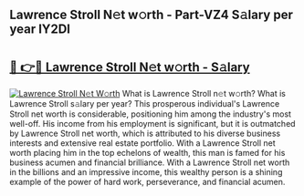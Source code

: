 ## Lawrence Stroll N𝚎t w𝚘rth - Part-VZ4 S𝚊lary per year IY2DI

# <h2><a href="http://gc44ky5.nevu.top/?p=Lawrence+Stroll">🔗 👉🔴 Lawrence Stroll N𝚎t w𝚘rth - S𝚊lary</a></h2>

[![Lawrence Stroll N𝚎t W𝚘rth](https://i.imgur.com/Oavwk0R.jpeg)](http://gc44ky5.nevu.top/?p=Lawrence+Stroll)
What is Lawrence Stroll n𝚎t w𝚘rth? What is Lawrence Stroll s𝚊lary per year?
This prosperous individual's Lawrence Stroll net worth is considerable, positioning him among the industry's most well-off. His income from his employment is significant, but it is outmatched by Lawrence Stroll net worth, which is attributed to his diverse business interests and extensive real estate portfolio. With a Lawrence Stroll net worth placing him in the top echelons of wealth, this man is famed for his business acumen and financial brilliance. With a Lawrence Stroll net worth in the billions and an impressive income, this wealthy person is a shining example of the power of hard work, perseverance, and financial acumen.
